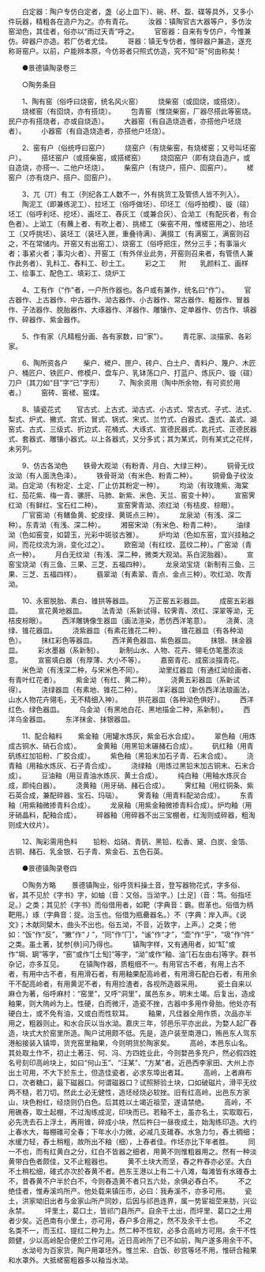 <!-- { "loadSidebar": true } -->
　　白定器：陶户专仿白定者，盏（必上皿下）、碗、杯、盌、碟等具外，又多小件玩器，精粗各在造户为之。亦有青花。
　　汝器：镇陶官古大器等户，多仿汝窑泑色，其佳者，俗亦以“雨过天青”呼之。
　　官窑器：自来有专仿户，今惟兼仿。碎器户亦造。若厂仿者尤佳。
　　哥器：镇无专仿者，惟碎器户兼造，遂充称哥窑户。以前，户能辨本原，今仿哥者只照式仿造，究不知“哥”何由称矣！

　　●景德镇陶录卷三

　　○陶务条目

　　1、陶有窑（俗呼曰烧窑，统名风火窑）
　　烧柴窑（或囵烧，或搭烧）。
　　烧槎窑（有囵烧，亦有搭烧）。
　　包青窑（惟烧柴窑，厂器尽搭此等窑烧。民户亦有搭烧者，亦或自烧造）。
　　大器窑（有自造烧造者，亦搭他户坯烧者）。
　　小器窑（有自造烧造者，亦搭他户坯烧）。

　　2、窑有户（俗统呼曰窑户）
　　烧窑户（有烧柴窑，有烧槎窑；又号叫坯窑户）。
　　搭坯窑户（或搭柴窑，或搭槎窑）
　　烧囵窑户（即有烧自造户，或自造烧，亦搭一、二他户坯烧）。
　　柴窑户（有烧户，搭户、囵窑户）。
　　槎窑户（亦有烧户、搭户、囵窑户）。

　　3、兀（丌）有工（列纪各工人数不一，外有挑货工及管债人皆不列入）。
　　陶泥工（即兼练泥工）、拉坯工（俗呼做坯）、印坯工（俗呼拍模）、镟（碹）坯工（俗呼利坯、挖坯）、画坯工、舂灰工（或兼合灰）、合泑工（有配灰者，有合色者）。上泑工（有蘸上者、有吹上者）、挑槎工（柴窑不用，惟槎窑用之）、抬坯工（又呼挑坯）、装坯工（装坯入匣，重叠待满）、满掇工（有满窑工，满窑则召之，不在常储内。开窑又有出窑工）、烧窑工（俗呼把庄，然分三手；有事淄火者；事紧火者；事沟火者）、开窑工（有外伴业此务，开窑则召来者，有管债人兼作此务者）、乳料工、舂料工、砂土工。
　　彩之工　　附　　乳颜料工、画样工、绘事工、配色工、填彩工、烧炉工

　　4、工有作（“作”者，一户所作器也。各户或有兼作，统名曰“作”）。
　　官古器作、上古器作、中古器作、泑古器作、小古器作、常古器作、粗器作、冒器作、子法器作、脱胎器作、大琢器作、洋器作、雕镶作、定单器作、仿古作、填器作、碎器作、紫金器作。

　　5、作有家（凡精粗分画、各有家数，曰“家”）。
　　青花家、淡描家、各彩家。

　　6、陶所资各户
　　柴户、槎户、匣户、砖户、白土户、青料户、篾户、木匠户、桶匠户、铁匠户、修模户、盘车户、乳钵荡口户、打蓝户、炼灰户、镟（碹）刀户（其刀如“目”字“已”字形）
　　7、陶余资用（陶中所余物，有可资於用者。）
　　窑砖、窑槎、窑煤。

　　8、镇瓷花式
　　官古式、上古式、泑古式、小古式、常古式、子式、法式、梨式、炉式、撇式、宫式、冒式、锅式、宋式、兰竹式、白器式、盏式、盖式、湖窑式、古式、三级式、折边式、花桶式、大琢式、宣德民器式、匙托式、正德民器式、套器式、雕镶小器式。以上各器式，又分多式；其为某式，则有某式之花样，未另列。

　　9、仿古各泑色
　　铁骨大观泑（有粉青、月白、大绿三种）。
　　铜骨无纹汝泑（有人面洗色泽）。
　　铁骨哥泑（有米色、粉青二种）。
　　铜骨鱼子纹汝泑。白定泑（有粉定、土定、厂止仿其粉定一种）。
　　均泑（有玫瑰紫、海棠红、茄花紫、梅一青、骡肝、马肺、新紫、米色、天兰、窑变十种）。
　　宣窑霁红泑（有鲜红、宝石红二种）。
　　宣窑霁青泑、浓红泑（有桔皮、棕眼）。
　　厂官窑泑（有鳝鱼黄、蛇皮绿、黄斑点三种）。
　　龙泉泑（有浅、深二种）。东青泑（有浅、深二种）。
　　湘窑宋泑（有米色、粉青二种）。
　　油绿泑（色如窑变，如碧玉，光彩中斑驳古雅）。
　　炉均泑（色如东窑，宜兴挂釉之间，而花纹流为淌，变化过之）。
　　欧窑泑（有红纹、蓝纹二种）。广窑泑（青点一种）。
　　月白无纹泑（有浅、深二种，微类大观泑。系白泥胎器）。
　　宣窑宝烧泑（有三鱼、三果、三芝、五福四种）。
　　龙泉泑宝烧（新制有三鱼、三果、三芝、五福四样）。
　　翡翠泑（有素翠、青点、金点三种）。吹红泑、吹青泑。

　　10、永窑脱胎、素白、锥拱等器皿。
　　万正窑五彩器皿。
　　成窑五彩器皿。
　　宣花黄地器皿。
　　法青泑（系新试得，较霁青、浓红、深翠等泑，无桔皮棕眼）。
　　西洋雕铸像生器皿（画法渲染，悉仿西洋笔意）。
　　浇黄、浇绿、锥花器皿。
　　浇紫器皿（有素花锥花二种）。
　　锥花器皿（有各种泑色）。
　　抹红彩色等器皿。
　　西洋黄色器皿、紫色器皿。
　　抹银、抹金器皿。
　　彩水墨器（系新制）。
　　新制山水、人物、花卉、翎毛仿笔墨浓淡意。
　　宣窑填白器（有厚薄、大小不等）。
　　嘉窑青花、成窑淡描青花。
　　米色泑（有浅深二种，与宋米色不同）。
　　泑里红器皿（有通红泑绘画者、有青叶红花者）。
　　紫金泑（有红、黄二种）。
　　浇黄五彩器皿（系新试得）。
　　浇绿器皿（有素地、锥花二种）。
　　洋彩器皿（新仿西洋法琅画法，山水人物花卉翎毛，无不精细入神）。
　　拱花器皿（各种泑色俱好）。
　　西洋红色、绿色器皿。
　　乌金泑（有黑地白花、黑地描金二种，系新制）。
　　西洋乌金器皿。
　　东洋抹金、抹银器皿。

　　11、配合釉料
　　紫金釉（用罐水炼灰，紫金石水合成）。
　　翠色釉（用炼成古铜水、硝石合成）。
　　金黄釉（用黑铅末碾赭石合成）。
　　矾红釉（用青矾练红加铅粉、广胶合成）。
　　紫色釉（黑铅末加石子青、石末合成）。
　　浇青釉（用釉水炼灰、石子青合成）。
　　浇绿釉（用炼过黑铅末加古铜末、石末合成）。
　　豆油釉（用豆青油水炼灰、黄土合成）。
　　纯白釉（用釉水炼灰合成，即纯白器）。
　　浇黄釉（用牙硝、赭石合成）。
　　霁红釉（用红铜条、紫石英合成，兼配碎器、宝石、玛瑙）。
　　霁青釉（用青料配泑合成）。
　　东青釉（用紫釉微掺青料合成）。
　　龙泉釉（用紫金釉微掺青料合成）。炉均釉（用牙硝晶料，配釉合成）。
　　碎器釉（用碎器不出三宝棚者，红淘则成碎器，粗淘则成大纹片）。

　　12、陶彩需用色料
　　铅粉、焰硝、青矾、黑铅、松香、黛、白炭、金箔、古铜、赭石、乳金银、石子青、紫金石、五色石英。

　　●景德镇陶录卷四

　　○陶务方略
　　景德镇陶业，俗呼货料操土音，登写器物花式，字多俗、省，其不见於《字书》字，如蚰（音：又俗。当泑字。）[土足]（音：笃。俗指坯足。）之类；其见於《字书》而俗借用者，如靶（字典音：霸。辔革也。俗借为柄靶用。）琢（字典音：捉。治玉也。俗借为瓶罍器名。）不（字典：岸入声。《说文》；木献同檗木，曲头不出也。俗五泑，不音，近敦字，上声。）之类；他如：“饭”作“反”，“撇”作“丿”，“同”作“冂”，“谧”作“才”，“壶”作“乎”，“圾”作“件”之类。虽土著，犹参[叅]问乃得也。
　　镇陶字样，又有通用者，如“缸”或作“堈、罁”等字，“窑”或作“[土匋]”等字，“泑”或作“釉、油”[石左由右]等字。群书杂记，亦多互见。
　　在镇陶作器，质粗细不一。有用官古不者，有用上古不者，有用中古不者，有用滑石者，有用釉果配高岭者，有用滑石配白石者，有用余干不配高岭者，有用黄泥不者，有用捡渣者，各视所造器采用。
　　瓷土自来以麻仓为著，俗呼麻村：“窑里”，又呼“洞里”，属邑东乡。明末土竭。后复出，造成釉果，则大隖岭为上。性硬，白而微汗，造瓷不挫，古器中多用作骨胎。他处亦有硬白土，或不免有油，又或白而性软耳。
　　釉果，凡佳器全用作质，次品亦半用之，粗器则止。和水合灰以当水泑。嘉庆三年，邻邑乐平亦出此，为婺人起厂舂造，块式大於窑里所造。陶户试用颇不低。先是，造户装至南港口，贿邑东人驾东港船接装入镇埠，货充窑里釉果，今则明货於陶家矣。
　　高岭，本邑东山名。其处取土作不，初止土著汪、何、冯、方四姓业此，今则婺邑多充户，然必假四姓名号刻印高岭块上，如曰“何山玉”、“汪某”、“方某”者。近邑西李家田、大州上亦出土可用，不大下於东土，但造佳瓷者，必求东埠出者耳。
　　高岭，上者麻布口，次者糖口，最下磁器口。何谓磁器口？试照掰验土块，口如破磁片，滑平无纹两不糙，若刀切。然此土必无健性，造坯经烧必软挫。旧有红高岭，出邑东方家山，块色粉红，经烧则仍白色。后其姓以土竭近祖茔，遂请禁绝。
　　高岭，不用礁舂，取土起棚，不过淘练成泥，印块而已。若釉不土，虽亦名土，实取取石，必先洗去石上浮土，再用锥，碎成小块，然后杵臼一昼夜成土，始淘练印造。大约上春水大，每棚碓可全春；下年水小力微，必减几支碓舂。水急力匀，舂土稠细；水缓力轻，舂土稍粗，故所出不釉（细），上舂者佳。作坯亦比下年者胜。
　　同一不也，而有红黄白之分，红白不皆器之细者，用黄不则惟粗器用之。然有一种淡黄带白色者颇佳，又不止粗器也。
　　黄不土块大而坚，舂之杵舂亦必坚。大白不土稍松细，碓式亦次於舂黄不者。邑东王港以上有二十八滩，每滩皆有水碓舂土不，昔舂黄不户半於白不，今则舂造黄不者只五六处，余俱必舂白不。
　　不之绝佳者，惟寿溪坞所产。他处载来镇压市，必曰：我寿溪不，亦多可用。
　　瓷土，洪家坳旧出者与金家山所产同妙，后因与祁邑连界，属一势宦祖茔来肪，兴讼永禁。
　　坪里土，葛口土，皆祁门县所产。自余干土出，而坪里、葛口之土用者少矣。近邑南有小里土，亦可用，舂户多合用之，然不及余干土也。
　　不之名类不一，而玉红、提红二种为上。然二种不性软，必多合高岭方可用。余干不性颇健，少以高岭配合便於工作可用。近日高岭所了已不如前，陶户遂多用余干不。
　　水泑号为百家货，陶户用罩坯外。惟兰宋、白饭、砂宫等坯不用，惟研合釉果和水罩外。大抵槎窑粗器多以釉当水泑。
